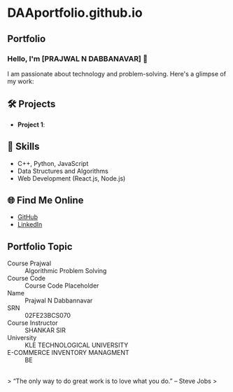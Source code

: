 # DAAportfolio.github.io
## Portfolio

### Hello, I'm [PRAJWAL N DABBANAVAR] 👋

I am passionate about technology and problem-solving. Here's a glimpse of my work:

## 🛠️ Projects
- **Project 1**:


## 🚀 Skills
- C++, Python, JavaScript
- Data Structures and Algorithms
- Web Development (React.js, Node.js)

## 🌐 Find Me Online
- [GitHub](https://github.com/Prajwal719)
- [LinkedIn](https://www.linkedin.com/in/prajwal-dabbanavar-12b7a32a9?utm_source=share&utm_campaign=share_via&utm_content=profile&utm_medium=android_app)

## Portfolio Topic

<dl>
<dt>Course Prajwal</dt>
<dd>Algorithmic Problem Solving</dd>
<dt>Course Code</dt>
<dd>Course Code Placeholder</dd>
<dt>Name</dt>
<dd>Prajwal N Dabbannavar</dd>
<dt>SRN</dt>
<dd>02FE23BCS070</dd>
<dt>Course Instructor</dt>
<dd>SHANKAR SIR</dd>
<dt>University</dt>
<dd>KLE TECHNOLOGICAL UNIVERSITY </dd>
<dt>E-COMMERCE INVENTORY MANAGMENT</dt>
<dd>BE</dd>
</dl>

<br> 
> “The only way to do great work is to love what you do.” – Steve Jobs
>
